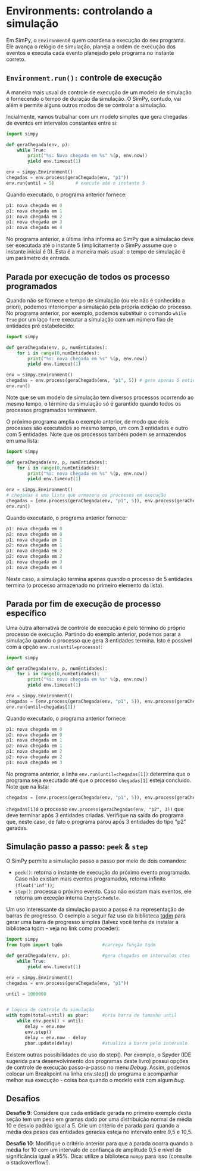# Environments: controlando a simulação

Em SimPy, o `Environment`é quem coordena a execução do seu programa. Ele avança o relógio de simulação, planeja a ordem de execução dos eventos e executa cada evento planejado pelo programa no instante correto.

## `Environment.run():` controle de execução

A maneira mais usual de controle de execução de um modelo de simulação é fornecendo o tempo de duração da simulação. O SimPy, contudo, vai além e permite alguns outros modos de se controlar a simulação.

Incialmente, vamos trabalhar com um modelo simples que gera chegadas de eventos em intervalos constantes entre si:

```python
import simpy

def geraChegada(env, p):
    while True:
        print("%s: Nova chegada em %s" %(p, env.now))
        yield env.timeout(1)

env = simpy.Environment()
chegadas = env.process(geraChegada(env, "p1"))
env.run(until = 5)        # execute até o instante 5
```

Quando executado, o programa anterior fornece:

```python
p1: nova chegada em 0
p1: nova chegada em 1
p1: nova chegada em 2
p1: nova chegada em 3
p1: nova chegada em 4
```

No programa anterior, a última linha informa ao SimPy que a simulação deve ser executada até o instante 5 \(implicitamente o SimPy assume que o instante inicial é 0\). Esta é a maneira mais usual: o tempo de simulação é um parâmetro de entrada.

## Parada por execução de todos os processo programados

Quando não se fornece o tempo de simulação \(ou ele não é conhecido a priori\), podemos interromper a simulação pela própria extição do processo. No programa anterior, por exemplo, podemos substituir o comando `while True` por um laço `for`e executar a simulação com um número fixo de entidades pré estabelecido:

```python
import simpy

def geraChegada(env, p, numEntidades):
    for i in range(0,numEntidades):
        print("%s: nova chegada em %s" %(p, env.now))
        yield env.timeout(1)

env = simpy.Environment()
chegadas = env.process(geraChegada(env, "p1", 5)) # gere apenas 5 entidades
env.run()
```

Note que se um modelo de simulação tem diversos processos ocorrendo ao mesmo tempo, o término da simulação só é garantido quando todos os processos programados terminarem.

O próximo programa amplia o exemplo anterior, de modo que dois processos são executados ao mesmo tempo, um com 3 entidades e outro com 5 entidades. Note que os processos também podem se armazendos em uma lista:

```python
import simpy

def geraChegada(env, p, numEntidades):
    for i in range(0,numEntidades):
        print("%s: nova chegada em %s" %(p, env.now))
        yield env.timeout(1)

env = simpy.Environment()
# chegadas é uma lista que armazena os processos em execução
chegadas = [env.process(geraChegada(env, "p1", 5)), env.process(geraChegada(env, "p2", 3))]
env.run()
```

Quando executado, o programa anterior fornece:

```py
p1: nova chegada em 0
p2: nova chegada em 0
p1: nova chegada em 1
p2: nova chegada em 1
p1: nova chegada em 2
p2: nova chegada em 2
p1: nova chegada em 3
p1: nova chegada em 4
```

Neste caso, a simulação termina apenas quando o processo de 5 entidades termina \(o processo armazenado no primeiro elemento da lista\).

## Parada por fim de execução de processo específico

Uma outra alternativa de controle de execução é pelo término do próprio processo de execução. Partindo do exemplo anterior, podemos parar a simulação quando o processo que gera 3 entidades termina. Isto é possível com a opção `env.run(until=processo)`:

```python
import simpy

def geraChegada(env, p, numEntidades):
    for i in range(0,numEntidades):
        print("%s: nova chegada em %s" %(p, env.now))
        yield env.timeout(1)

env = simpy.Environment()
chegadas = [env.process(geraChegada(env, "p1", 5)), env.process(geraChegada(env, "p2", 3))]
env.run(until=chegadas[1])
```

Quando executado, o programa anterior fornece:

```python
p1: nova chegada em 0
p2: nova chegada em 0
p1: nova chegada em 1
p2: nova chegada em 1
p1: nova chegada em 2
p2: nova chegada em 2
p1: nova chegada em 3
```

No programa anterior, a linha `env.run(until=chegadas[1])` determina que o programa seja executado até que o processo `chegadas[1]` esteja concluído. Note que na lista:

```python
chegadas = [env.process(geraChegada(env, "p1", 5)), env.process(geraChegada(env, "p2", 3))]
```

`chegadas[1]`é o processo `env.process(geraChegadas(env, "p2", 3))` que deve terminar após 3 entidades criadas. Verifique na saída do programa que, neste caso, de fato o programa parou após 3 entidades do tipo "p2" geradas.

## Simulação passo a passo: `peek` & `step`

O SimPy permite a simulação passo a passo por meio de dois comandos:

* `peek()`: retorna o instante de execução do próximo evento programado. Caso não existam mais eventos programados, retorna infinito `(float('inf'))`;
* `step()`: processa o próximo evento. Caso não existam mais eventos, ele retorna um exceção interna `EmptySchedule`.

Um uso interessante da simulação passo a passo é na representação de barras de progresso. O exemplo a seguir faz uso da biblioteca [tqdm](https://pypi.python.org/pypi/tqdm) para gerar uma barra de progresso simples (talvez você tenha de instalar a biblioteca tqdm - veja no link como proceder):

```python
import simpy
from tqdm import tqdm               #carrega função tqdm

def geraChegada(env, p):            #gera chegadas em intervalos ctes
    while True:
        yield env.timeout(1)

env = simpy.Environment()
chegadas = env.process(geraChegada(env, "p1"))

until = 1000000


# lógica de controle da simulação
with tqdm(total=until) as pbar:     #cria barra de tamanho until
    while env.peek() < until:
       delay = env.now
       env.step()
       delay = env.now - delay
       pbar.update(delay)           #atualiza a barra pelo intervalo

```
Existem outras possibilidades de uso do step(). Por exemplo, o Spyder (IDE sugerida para desenvolvimento dos programas deste livro) possui opções de controle de execução passo-a-passo no menu _Debug_. Assim, podemos colocar um Breakpoint na linha env.step() do programa e acompanhar melhor sua execução - coisa boa quando o modelo está com algum _bug_.


## Desafios

**Desafio 9**: Considere que cada entidade gerada no primeiro exemplo desta seção tem um peso em gramas dado por uma distribuição normal de média 10 e desvio padrão igual a 5. Crie um critério de parada para quando a média dos pesos das entidades geradas esteja no intervalo entre 9,5 e 10,5.

**Desafio 10**: Modifique o critério anterior para que a parada ocorra quando a média for 10 com um intervalo de confiança de amplitude 0,5 e nível de significância igual a 95%. Dica: utilize a biblioteca `numpy` para isso \(consulte o stackoverflow!\).

